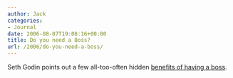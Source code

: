 ```yaml
---
author: Jack
categories:
- Journal
date: 2006-08-07T19:08:16+00:00
title: Do you need a Boss?
url: /2006/do-you-need-a-boss/
---
```


Seth Godin points out a few all-too-often hidden [benefits of having a boss][1].

 [1]: http://sethgodin.typepad.com/seths_blog/2006/08/do_you_need_a_b.html
